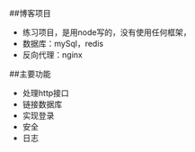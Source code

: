 ##博客项目
- 练习项目，是用node写的，没有使用任何框架，
- 数据库：mySql，redis
- 反向代理：nginx

##主要功能
- 处理http接口
- 链接数据库
- 实现登录
- 安全
- 日志

